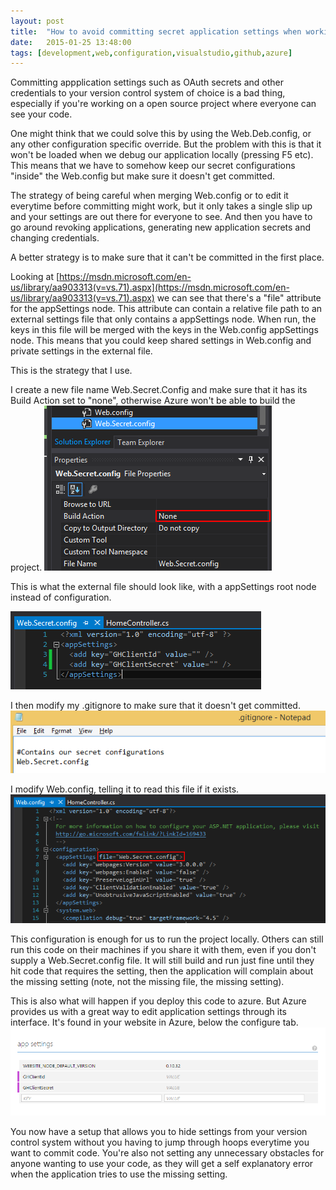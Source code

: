 ```yaml
---
layout: post
title:  "How to avoid committing secret application settings when working with visual studio, github and azure"
date:   2015-01-25 13:48:00
tags: [development,web,configuration,visualstudio,github,azure]
---
```


Committing appplication settings such as OAuth secrets and other credentials to your version control system of choice is a bad thing, especially if you're working on a open source project where everyone can see your code.

One might think that we could solve this by using the Web.Deb.config, or any other configuration specific override. But the problem with this is that it won't be loaded when we debug our application locally (pressing F5 etc). This means that we have to somehow keep our secret configurations "inside" the Web.config but make sure it doesn't get committed.

The strategy of being careful when merging Web.config or to edit it everytime before committing might work, but it only takes a single slip up and your settings are out there for everyone to see. And then you have to go around revoking applications, generating new application secrets and changing credentials.

A better strategy is to make sure that it can't be committed in the first place.

Looking at [https://msdn.microsoft.com/en-us/library/aa903313(v=vs.71).aspx](https://msdn.microsoft.com/en-us/library/aa903313(v=vs.71).aspx) we can see that there's a "file" attribute for the appSettings node. This attribute can contain a relative file path to an external settings file that only contains a appSettings node. When run, the keys in this file will be merged with the keys in the Web.config appSettings node. This means that you could keep shared settings in Web.config and private settings in the external file.

This is the strategy that I use.

I create a new file name Web.Secret.Config and make sure that it has its Build Action set to "none", otherwise Azure won't be able to build the project.
![appSettings file](/media/Web.Secret.config-properties.PNG)

This is what the external file should look like, with a appSettings root node instead of configuration.

![Web.Secret.config content](/media/Web.Secret.config-content.PNG)

I then modify my .gitignore to make sure that it doesn't get committed.
![gitignore](/media/gitignore-Web.Secret.config.PNG)

I modify Web.config, telling it to read this file if it exists.
![Web.config changes](/media/Web.config-Web.Secret.config.PNG)

This configuration is enough for us to run the project locally. Others can still run this code on their machines if you share it with them, even if you don't supply a Web.Secret.config file. It will still build and run just fine until they hit code that requires the setting, then the application will complain about the missing setting (note, not the missing file, the missing setting).

This is also what will happen if you deploy this code to azure. But Azure provides us with a great way to edit application settings through its interface. It's found in your website in Azure, below the configure tab.
![Azure settings](/media/Azure-AppSettings.PNG)

You now have a setup that allows you to hide settings from your version control system without you having to jump through hoops everytime you want to commit code. You're also not setting any unnecessary obstacles for anyone wanting to use your code, as they will get a self explanatory error when the application tries to use the missing setting.